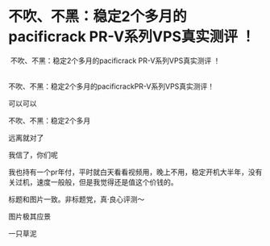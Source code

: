 # 不吹、不黑：稳定2个多月的pacificrack PR-V系列VPS真实测评 ！


<img src="static/image/smiley/yct/011.gif" smilieid="33" border="0" alt="" /> 不吹、不黑：稳定2个多月的pacificrack PR-V系列VPS真实测评 ！<br />
<br />
<img id="aimg_NYOQX" onclick="zoom(this, this.src, 0, 0, 0)" class="zoom" src="https://i.loli.net/2020/10/24/8IjgBbtv5a4UfYQ.png" onmouseover="img_onmouseoverfunc(this)" onload="thumbImg(this)" border="0" alt="" />

不吹、不黑：稳定2个多月的pacificrackPR-V系列VPS真实测评！

可以可以

不吹、不黑：稳定2个多月

远离就对了

我信了，你们呢<img src="static/image/smiley/yct/013.gif" smilieid="43" border="0" alt="" />

我也持有一个pr年付，平时就白天看看视频用，晚上不用，稳定开机大半年，没有关过机，速度一般般，但是我觉得还是值这个价钱的。

标题和图片一致。非标题党，真·良心评测～

图片极其应景

一只草泥
